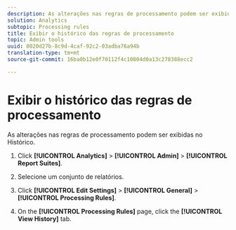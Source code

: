 ```yaml
---
description: As alterações nas regras de processamento podem ser exibidas no Histórico.
solution: Analytics
subtopic: Processing rules
title: Exibir o histórico das regras de processamento
topic: Admin tools
uuid: 8020d27b-8c9d-4caf-92c2-03adba76a94b
translation-type: tm+mt
source-git-commit: 16ba0b12e0f70112f4c10804d0a13c278388ecc2

---
```



# Exibir o histórico das regras de processamento

As alterações nas regras de processamento podem ser exibidas no Histórico.

1. Click **[!UICONTROL Analytics]** &gt; **[!UICONTROL Admin]** &gt; **[!UICONTROL Report Suites]**.
1. Selecione um conjunto de relatórios.
1. Click **[!UICONTROL Edit Settings]** &gt; **[!UICONTROL General]** &gt; **[!UICONTROL Processing Rules]**.

1. On the **[!UICONTROL Processing Rules]** page, click the **[!UICONTROL View History]** tab.
